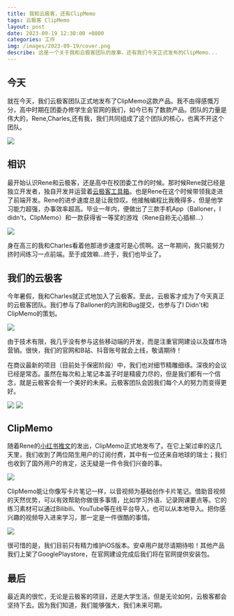 ```yaml
---
title: 我和云极客，还有ClipMemo
tags: 云极客 ClipMemo
layout: post
date: 2023-09-19 12:30:00 +0800
categories: 工作
img: /images/2023-09-19/cover.png
describe: 这是一个关于我和云极客团队的故事，还有我们今天正式发布的ClipMemo...
---
```

## 今天

就在今天，我们云极客团队正式地发布了ClipMemo这款产品。我不由得感慨万分，高中时期在团委办修学生会官网的我们，如今已有了数款产品。团队的力量是伟大的，Rene,Charles,还有我，我们共同组成了这个团队的核心，也离不开这个团队。

![](/images/2023-09-19/ourteam.png)

## 相识

最开始认识Rene和云极客，还是高中在校团委工作的时候。那时候Rene就已经是独立开发者，独自开发并运营着[云极客工具箱](https://www.ygktool.com/)。也是Rene在这个时候带领我走进了前端开发。Rene的进步速度总是让我惊叹。他接触编程比我晚得多，但是他学习能力超强，办事效率超高。毕业一年内，便做出了三款手机App（Balloner，I didn't，ClipMemo）和一款获得省一等奖的游戏（Rene自称无心插柳...）

![](/images/2023-09-19/9382d3ad52ecb09b1590eaf41f5f857.jpg)

身在高三的我和Charles看着他那进步速度可是心慌啊。这一年期间，我只能努力挤时间练习一点前端。至于成效嘛...终于，我们也毕业了。

## 我们的云极客

今年暑假，我和Charles就正式地加入了云极客。至此，云极客才成为了今天真正的云极客团队。我们参与了Balloner的内测和Bug提交，也参与了I Didn't和ClipMemo的策划。

![](/images/2023-09-19/apptest.jpg)

由于技术有限，我几乎没有参与这些移动端的开发，而是注重官网建设以及媒市场营销。很快，我们的官网和B站、抖音账号就会上线，敬请期待！

在商议最新的项目（目前处于保密阶段）中，我们也对细节精雕细琢。深夜的会议已经是常态。虽然在每次和上笔记本盖子时是精疲力尽的，但是我们都有一个信念，就是云极客会有一个美好的未来。云极客团队会因我们每个人的努力而变得更好。

![](/images/2023-09-19/meeting.png)
![](/images/2023-09-19/93ff6ff61555d7905376968bb8a890c.jpg)

## ClipMemo

随着Rene的[小红书推文](https://www.xiaohongshu.com/explore/65098669000000001f00583d)的发出，ClipMemo正式地发布了。在它上架过审的这几天里，我们收到了两位陌生用户的订阅付费，其中有一位还来自地球的瑞士；我们也收到了国外用户的肯定，这无疑是一件令我们兴奋的事。

![](/images/2023-09-19/77b9a8a240f559f7c023970a379651a.jpg)

ClipMemo能让你像写卡片笔记一样，以音视频为基础创作卡片笔记。借助音视频的天然优势，可以有效帮助你做很多事情，比如学习外语、记录网课要点等。它的练习素材可以通过Bilibili、YouTube等在线平台导入，也可以从本地导入。把你感兴趣的视频导入进来学习，那一定是一件很酷的事情。

![](/images/2023-09-19/a70d04d4be4c20be6854b691b140fb2.jpg)

很可惜的是，我们目前只有精力维护iOS版本。安卓用户就尽请期待啦！其他产品我们上架了GooglePlaystore，在官网建设完成后我们将在官网提供安装包。

## 最后
最近真的很忙，无论是云极客的项目，还是大学生活。但是无论如何，云极客都会坚持下去。因为我们知道，我们能够强大，我们未来可期。